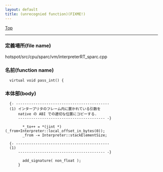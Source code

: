 ```yaml
---
layout: default
title: (unrecognied function)(FIXME!)
---
```

[Top](../index.html)

--- 
### 定義場所(file name)
hotspot/src/cpu/sparc/vm/interpreterRT_sparc.cpp

### 名前(function name)
```
  virtual void pass_int() {
```

### 本体部(body)
```
  {- -------------------------------------------
  (1) インタープリタのフレーム内に置かれている引数を
      native の ABI での適切な位置にコピーする.
      ---------------------------------------- -}

	    *_to++ = *(jint *)(_from+Interpreter::local_offset_in_bytes(0));
	    _from -= Interpreter::stackElementSize;

  {- -------------------------------------------
  (1) 
      ---------------------------------------- -}

	    add_signature( non_float );
	  }
	
```


